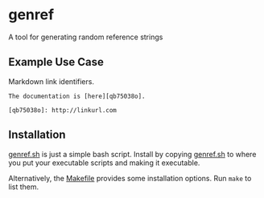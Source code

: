 # genref

A tool for generating random reference strings

## Example Use Case

Markdown link identifiers.

    The documentation is [here][qb75038o].

    [qb75038o]: http://linkurl.com

## Installation

[genref.sh][caa32b6] is just a simple bash script.  Install by copying
[genref.sh][caa32b6] to where you put your executable scripts and
making it executable.

Alternatively, the [Makefile](./Makefile) provides some installation
options.  Run `make` to list them.

[caa32b6]: ./src/genref.sh
